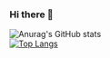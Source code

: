 ### Hi there 👋

![Anurag's GitHub stats](https://github-readme-stats.vercel.app/api?username=ZetEps&show_icons=true&theme=dark)
<br>
[![Top Langs](https://github-readme-stats.vercel.app/api/top-langs/?username=ZetEps&hide_progress=true&theme=dark&line_height=100)](https://github.com/anuraghazra/github-readme-stats)
